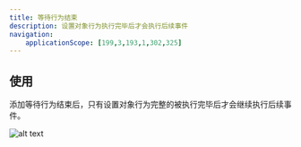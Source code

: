 ```yaml
---
title: 等待行为结束
description: 设置对象行为执行完毕后才会执行后续事件
navigation:
    applicationScope: [199,3,193,1,302,325]
---
```


## 使用

添加等待行为结束后，只有设置对象行为完整的被执行完毕后才会继续执行后续事件。

![alt text](https://cdn.gcw.wiki.wiki/gcw/image/zh_hans/commands/sceneobject/waitbehaviorover/image.png)

